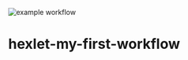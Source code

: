 ![example workflow](https://github.com/Disv-23/hexlet-my-first-workflow/action/workflows/hello-world.yml/badge.svg)
# hexlet-my-first-workflow

